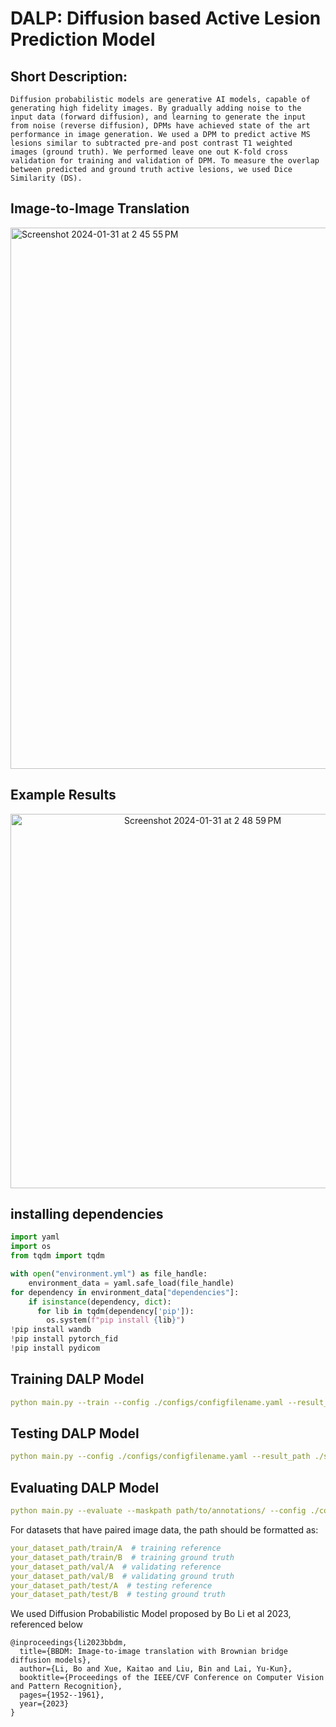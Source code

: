 # DALP: Diffusion based Active Lesion Prediction Model

## Short Description:
```
Diffusion probabilistic models are generative AI models, capable of generating high fidelity images. By gradually adding noise to the input data (forward diffusion), and learning to generate the input
from noise (reverse diffusion), DPMs have achieved state of the art performance in image generation. We used a DPM to predict active MS lesions similar to subtracted pre-and post contrast T1 weighted
images (ground truth). We performed leave one out K-fold cross validation for training and validation of DPM. To measure the overlap between predicted and ground truth active lesions, we used Dice
Similarity (DS). 
```


## Image-to-Image Translation
<img width="866" alt="Screenshot 2024-01-31 at 2 45 55 PM" src="https://github.com/Wazhee/Active-Lesion-Prediction-with-Diffusion/assets/34732790/11798bc7-577c-41b9-9eb3-5718fe1b6b92">

## Example Results
<p align="center">
  <img width="599" alt="Screenshot 2024-01-31 at 2 48 59 PM" src="https://github.com/Wazhee/Active-Lesion-Prediction-with-Diffusion/assets/34732790/af01a4b3-c398-4a9d-9da2-e9dac11e51eb">
</p>

## installing dependencies
```python
import yaml
import os
from tqdm import tqdm

with open("environment.yml") as file_handle:
    environment_data = yaml.safe_load(file_handle)
for dependency in environment_data["dependencies"]:
    if isinstance(dependency, dict):
      for lib in tqdm(dependency['pip']):
        os.system(f"pip install {lib}")
!pip install wandb
!pip install pytorch_fid
!pip install pydicom
```


## Training DALP Model
```yaml
python main.py --train --config ./configs/configfilename.yaml --result_path ./save/directory/ --gpu_ids 0
```

## Testing DALP Model
```yaml
python main.py --config ./configs/configfilename.yaml --result_path ./save/directory/ --resume_model ./save/directory/BrownianBridge/checkpoint/checkpoint_name.pth --gpu_ids 0
```

## Evaluating DALP Model
```yaml
python main.py --evaluate --maskpath path/to/annotations/ --config ./configs/configfilename.yaml --result_path ./save/directory/ --resume_model ./save/directory/BrownianBridge/checkpoint/checkpoint_name.pth --gpu_ids 0
```

For datasets that have paired image data, the path should be formatted as:
```yaml
your_dataset_path/train/A  # training reference
your_dataset_path/train/B  # training ground truth
your_dataset_path/val/A  # validating reference
your_dataset_path/val/B  # validating ground truth
your_dataset_path/test/A  # testing reference
your_dataset_path/test/B  # testing ground truth
```


We used Diffusion Probabilistic Model proposed by Bo Li et al 2023, referenced below



```
@inproceedings{li2023bbdm,
  title={BBDM: Image-to-image translation with Brownian bridge diffusion models},
  author={Li, Bo and Xue, Kaitao and Liu, Bin and Lai, Yu-Kun},
  booktitle={Proceedings of the IEEE/CVF Conference on Computer Vision and Pattern Recognition},
  pages={1952--1961},
  year={2023}
}
```
